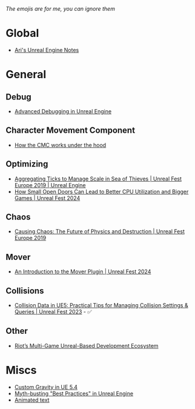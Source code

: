 *The emojis are for me, you can ignore them*
# Global
- [Ari's Unreal Engine Notes](https://flassari.notion.site/Ari-s-Unreal-Engine-Notes-1a75e43f4014464984d4fae0617e5cef)

# General

## Debug
- [Advanced Debugging in Unreal Engine](https://dev.epicgames.com/community/learning/tutorials/dXl5/advanced-debugging-in-unreal-engine)
## Character Movement Component
- [How the CMC works under the hood](https://www.youtube.com/watch?v=urkLwpnAjO0&list=PLXJlkahwiwPmeABEhjwIALvxRSZkzoQpk)
## Optimizing
- [Aggregating Ticks to Manage Scale in Sea of Thieves | Unreal Fest Europe 2019 | Unreal Engine](https://www.youtube.com/watch?v=CBP5bpwkO54)
- [How Small Open Doors Can Lead to Better CPU Utilization and Bigger Games | Unreal Fest 2024](https://www.youtube.com/watch?v=JaCf2Qmvy18)
## Chaos
- [Causing Chaos: The Future of Physics and Destruction | Unreal Fest Europe 2019](https://www.youtube.com/watch?v=mwbSi2R49ZY)
## Mover
- [An Introduction to the Mover Plugin | Unreal Fest 2024](https://www.youtube.com/watch?v=P4IKS5k47Wg)
## Collisions
- [Collision Data in UE5: Practical Tips for Managing Collision Settings & Queries | Unreal Fest 2023](https://www.youtube.com/watch?v=xIQI6nXFygA) - ✅

## Other
- [Riot’s Multi-Game Unreal-Based Development Ecosystem](https://www.youtube.com/watch?v=9xxwQVdwcTQ)

# Miscs
- [Custom Gravity in UE 5.4](https://dev.epicgames.com/community/learning/tutorials/w6l7/unreal-engine-custom-gravity-in-ue-5-4)
- [Myth-busting "Best Practices" in Unreal Engine](https://dev.epicgames.com/community/learning/tutorials/l3E0/myth-busting-best-practices-in-unreal-engine)
- [Animated text](https://www.stevestreeting.com/2022/09/14/text-animation-effects-in-unreal-engine/)

